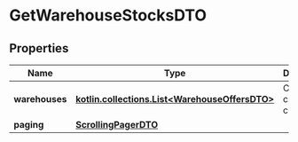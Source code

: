 
# GetWarehouseStocksDTO

## Properties
| Name | Type | Description | Notes |
| ------------ | ------------- | ------------- | ------------- |
| **warehouses** | [**kotlin.collections.List&lt;WarehouseOffersDTO&gt;**](WarehouseOffersDTO.md) | Страница списка складов. |  |
| **paging** | [**ScrollingPagerDTO**](ScrollingPagerDTO.md) |  |  [optional] |



